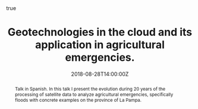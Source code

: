 ---
abstract: Talk in Spanish. In this talk I present the evolution during 20 years of the processing of satellite data to analyze agricultural emergencies, specifically floods with concrete examples on the province of La Pampa.
all_day: false
authors: []
date: "2018-08-28T14:00:00Z"
event: Primer Workshop Inundaciones y geotecnologías aplicadas. interinstitucionalidad y compromiso social
event_url: https://inta.gob.ar/eventos/primer-workshop-inundaciones-y-geotecnologias-aplicadas-interinstitucionalidad-y-compromiso-social
featured: false
links:
- icon: twitter
  icon_pack: fab
  name: Follow
  url: https://twitter.com/yabellini 
location: Facultad de Ciencias Humanas, Santa Rosa, La Pampa
math: true
publishDate: "2018-11-28T14:00:00Z"
slides: 
summary: Talk in Spanish. This talk shows the evolution of 20 years of the processing of satellite data to analyze agricultural emergencies like floods.
tags: []
title: Geotechnologies in the cloud and its application in agricultural emergencies.
url_code: ""
url_pdf: "GEE_Inundaciones2018.pdf"
url_slides: ""
url_video: ""
---